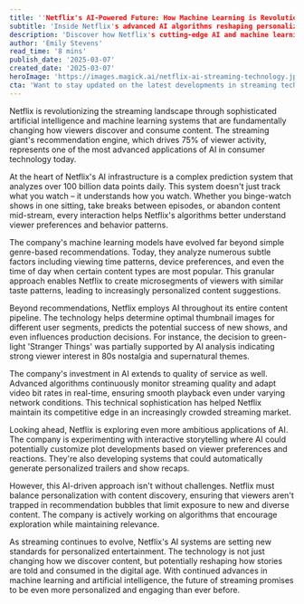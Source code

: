 ```yaml
---
title: ''Netflix's AI-Powered Future: How Machine Learning is Revolutionizing Your Streaming Experience''
subtitle: 'Inside Netflix's advanced AI algorithms reshaping personalized streaming'
description: 'Discover how Netflix's cutting-edge AI and machine learning systems are transforming the streaming experience through advanced personalization, content recommendations, and viewing analysis. Learn about the technology behind Netflix's powerful prediction engines and get a glimpse into the future of AI-powered entertainment.'
author: 'Emily Stevens'
read_time: '8 mins'
publish_date: '2025-03-07'
created_date: '2025-03-07'
heroImage: 'https://images.magick.ai/netflix-ai-streaming-technology.jpg'
cta: 'Want to stay updated on the latest developments in streaming technology and AI innovation? Follow us on LinkedIn for exclusive insights and analysis from industry experts.'
---
```


Netflix is revolutionizing the streaming landscape through sophisticated artificial intelligence and machine learning systems that are fundamentally changing how viewers discover and consume content. The streaming giant's recommendation engine, which drives 75% of viewer activity, represents one of the most advanced applications of AI in consumer technology today.

At the heart of Netflix's AI infrastructure is a complex prediction system that analyzes over 100 billion data points daily. This system doesn't just track what you watch – it understands how you watch. Whether you binge-watch shows in one sitting, take breaks between episodes, or abandon content mid-stream, every interaction helps Netflix's algorithms better understand viewer preferences and behavior patterns.

The company's machine learning models have evolved far beyond simple genre-based recommendations. Today, they analyze numerous subtle factors including viewing time patterns, device preferences, and even the time of day when certain content types are most popular. This granular approach enables Netflix to create microsegments of viewers with similar taste patterns, leading to increasingly personalized content suggestions.

Beyond recommendations, Netflix employs AI throughout its entire content pipeline. The technology helps determine optimal thumbnail images for different user segments, predicts the potential success of new shows, and even influences production decisions. For instance, the decision to green-light 'Stranger Things' was partially supported by AI analysis indicating strong viewer interest in 80s nostalgia and supernatural themes.

The company's investment in AI extends to quality of service as well. Advanced algorithms continuously monitor streaming quality and adapt video bit rates in real-time, ensuring smooth playback even under varying network conditions. This technical sophistication has helped Netflix maintain its competitive edge in an increasingly crowded streaming market.

Looking ahead, Netflix is exploring even more ambitious applications of AI. The company is experimenting with interactive storytelling where AI could potentially customize plot developments based on viewer preferences and reactions. They're also developing systems that could automatically generate personalized trailers and show recaps.

However, this AI-driven approach isn't without challenges. Netflix must balance personalization with content discovery, ensuring that viewers aren't trapped in recommendation bubbles that limit exposure to new and diverse content. The company is actively working on algorithms that encourage exploration while maintaining relevance.

As streaming continues to evolve, Netflix's AI systems are setting new standards for personalized entertainment. The technology is not just changing how we discover content, but potentially reshaping how stories are told and consumed in the digital age. With continued advances in machine learning and artificial intelligence, the future of streaming promises to be even more personalized and engaging than ever before.